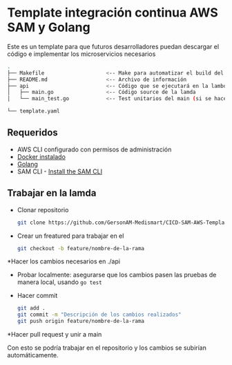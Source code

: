 # Template integración continua AWS SAM y Golang

Este es un template para que futuros desarrolladores puedan descargar el código e implementar los microservicios necesarios

```bash
.
├── Makefile                    <-- Make para automatizar el build del codigo go (Es como el de c++)
├── README.md                   <-- Archivo de información
├── api                         <-- Código que se ejecutará en la lambda
│   ├── main.go                 <-- Código source de la lamda
│   └── main_test.go            <-- Test unitarios del main (si se hacen cambios en el input/output de la funcion, hay que cambiarlo, así mismo, aquí se deben probar las funciones)

└── template.yaml
```

## Requeridos

* AWS CLI configurado con permisos de administración
* [Docker instalado](https://www.docker.com/community-edition)
* [Golang](https://golang.org)
* SAM CLI - [Install the SAM CLI](https://docs.aws.amazon.com/serverless-application-model/latest/developerguide/serverless-sam-cli-install.html)

## Trabajar en la lamda
  
* Clonar repositorio
  ```bash
  git clone https://github.com/GersonAM-Medismart/CICD-SAM-AWS-Template.git
  ```

* Crear un freatured para trabajar en el
  ```bash
  git checkout -b feature/nombre-de-la-rama

  ```
*Hacer los cambios necesarios en ./api

* Probar localmente: asegurarse que los cambios pasen las pruebas de manera local, usando ```go test```

* Hacer commit 
  ```bash
  git add .
  git commit -m "Descripción de los cambios realizados"
  git push origin feature/nombre-de-la-rama

  ```
*Hacer pull request y unir a main

Con esto se podría trabajar en el repositorio y los cambios se subirían automáticamente.


